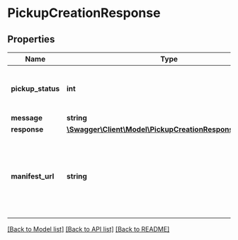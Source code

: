 # PickupCreationResponse

## Properties
Name | Type | Description | Notes
------------ | ------------- | ------------- | -------------
**pickup_status** | **int** | Status if the package has been picked up or not | [optional] 
**message** | **string** |  | [optional] 
**response** | [**\Swagger\Client\Model\PickupCreationResponseResponse**](PickupCreationResponseResponse.md) |  | [optional] 
**manifest_url** | **string** | Url of the pdf file which shows the pickup manifest which has been created | [optional] 

[[Back to Model list]](../README.md#documentation-for-models) [[Back to API list]](../README.md#documentation-for-api-endpoints) [[Back to README]](../README.md)



